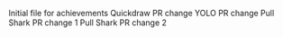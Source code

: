 Initial file for achievements
Quickdraw PR change
YOLO PR change
Pull Shark PR change 1
Pull Shark PR change 2
